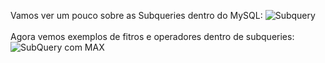 Vamos ver um pouco sobre as Subqueries dentro do MySQL: 
![Subquery](https://github.com/user-attachments/assets/00e6e98c-7ebd-4363-9658-0b2d03bc64ba)
<br>
<br>
Agora vemos exemplos de fitros e operadores dentro de subqueries:
![SubQuery com MAX](https://github.com/user-attachments/assets/0fa2498d-fcd1-4176-8c79-268091897b30)


